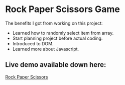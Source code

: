 # Rock Paper Scissors Game

The benefits I got from working on this project:

- Learned how to randomly select item from array.
- Start planning project before actual coding.
- Introduced to DOM.
- Learned more about Javascript.

## Live demo available down here:

[Rock Paper Scissors](https://rustamyuburov.github.io/rock-paper-scissors-game/)
